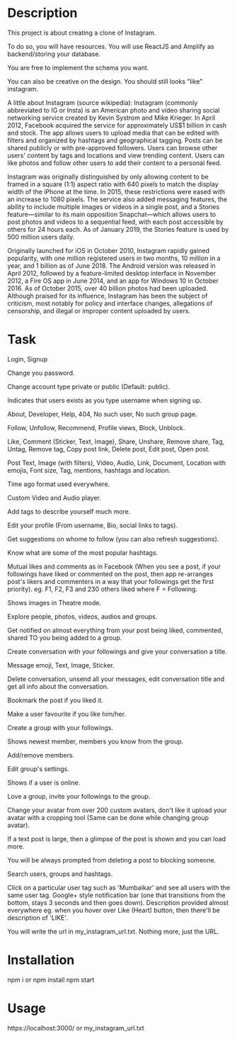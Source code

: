 # Description

This project is about creating a clone of Instagram.

To do so, you will have resources. You will use ReactJS and Amplify as backend/storing your database.

You are free to implement the schema you want.

You can also be creative on the design. You should still looks "like" instagram.

A little about Instagram (source wikipedia): Instagram (commonly abbreviated to IG or Insta) is an American photo and video sharing social networking service created by Kevin Systrom and Mike Krieger. In April 2012, Facebook acquired the service for approximately US$1 billion in cash and stock. The app allows users to upload media that can be edited with filters and organized by hashtags and geographical tagging. Posts can be shared publicly or with pre-approved followers. Users can browse other users' content by tags and locations and view trending content. Users can like photos and follow other users to add their content to a personal feed.

Instagram was originally distinguished by only allowing content to be framed in a square (1:1) aspect ratio with 640 pixels to match the display width of the iPhone at the time. In 2015, these restrictions were eased with an increase to 1080 pixels. The service also added messaging features, the ability to include multiple images or videos in a single post, and a Stories feature—similar to its main opposition Snapchat—which allows users to post photos and videos to a sequential feed, with each post accessible by others for 24 hours each. As of January 2019, the Stories feature is used by 500 million users daily.

Originally launched for iOS in October 2010, Instagram rapidly gained popularity, with one million registered users in two months, 10 million in a year, and 1 billion as of June 2018. The Android version was released in April 2012, followed by a feature-limited desktop interface in November 2012, a Fire OS app in June 2014, and an app for Windows 10 in October 2016. As of October 2015, over 40 billion photos had been uploaded. Although praised for its influence, Instagram has been the subject of criticism, most notably for policy and interface changes, allegations of censorship, and illegal or improper content uploaded by users.

# Task

Login, Signup

Change you password.

Change account type private or public (Default: public).

Indicates that users exists as you type username when signing up.

About, Developer, Help, 404, No such user, No such group page.

Follow, Unfollow, Recommend, Profile views, Block, Unblock.

Like, Comment (Sticker, Text, Image), Share, Unshare, Remove share, Tag, Untag, Remove tag, Copy post link, Delete post, Edit post, Open post.

Post Text, Image (with filters), Video, Audio, Link, Document, Location with emojis, Font size, Tag, mentions, hashtags and location.

Time ago format used everywhere.

Custom Video and Audio player.

Add tags to describe yourself much more.

Edit your profile (From username, Bio, social links to tags).

Get suggestions on whome to follow (you can also refresh suggestions).

Know what are some of the most popular hashtags.

Mutual likes and comments as in Facebook (When you see a post, if your followings have liked or commented on the post, then app re-arranges post's likers and commenters in a way that your followings get the first priority). eg. F1, F2, F3 and 230 others liked where F = Following.

Shows images in Theatre mode.

Explore people, photos, videos, audios and groups.

Get notified on almost everything from your post being liked, commented, shared TO you being added to a group.

Create conversation with your followings and give your conversation a title.

Message emoji, Text, Image, Sticker.

Delete conversation, unsend all your messages, edit conversation title and get all info about the conversation.

Bookmark the post if you liked it.

Make a user favourite if you like him/her.

Create a group with your followings.

Shows newest member, members you know from the group.

Add/remove members.

Edit group's settings.

Shows if a user is online.

Love a group, invite your followings to the group.

Change your avatar from over 200 custom avatars, don't like it upload your avatar with a cropping tool (Same can be done while changing group avatar).

If a text post is large, then a glimpse of the post is shown and you can load more.

You will be always prompted from deleting a post to blocking someone.

Search users, groups and hashtags.

Click on a particular user tag such as 'Mumbaikar' and see all users with the same user tag. Google+ style notification bar (one that transitions from the bottom, stays 3 seconds and then goes down). Description provided almost everywhere eg. when you hover over Like (Heart) button, then there'll be description of 'LIKE'.

You will write the url in my_instagram_url.txt. Nothing more, just the URL.



# Installation

npm i or npm install
npm start

# Usage

https://localhost:3000/ or my_instagram_url.txt